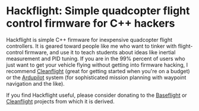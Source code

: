 # Hackflight: Simple quadcopter flight control firmware for C++ hackers

Hackflight is simple C++ firmware for inexpensive quadcopter flight controllers.  It is geared toward people like me 
who want to tinker with flight-control firmware, and use it to teach students about ideas like inertial measurement 
and PID tuning.  If you are in the 99% percent of users who just want to get your vehicle flying without getting
into firmware hacking, I recommend [Cleanflight](http://cleanflight.com/) (great for getting started when you're on a 
budget) or the [Ardupilot](http://copter.ardupilot.org/ardupilot/index.html) system (for sophisticated mission 
planning with waypoint navigation and the like).


If you find Hackflight useful, please consider donating
to the [Baseflight](https://goo.gl/3tyFhz) or 
[Cleanflight](https://www.paypal.com/cgi-bin/webscr?cmd=_s-xclick&hosted_button_id=TSQKVT6UYKGL6)
projects from which it is derived.


